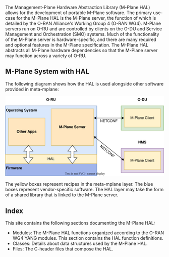 The Management-Plane Hardware Abstraction Library (M-Plane HAL) allows for the
development of portable M-Plane software. The primary use-case for the M-Plane
HAL is the M-Plane server, the function of which is detailed by the O-RAN
Alliance's Working Group 4 (O-RAN WG4). M-Plane servers run on O-RU and are
controlled by clients on the O-DU and Service Management and Orchestration (SMO)
systems. Much of the functionality of the M-Plane server is hardware-specific,
and there are many required and optional features in the M-Plane specification.
The M-Plane HAL abstracts all M-Plane hardware dependencies so that the M-Plane
server may function across a variety of O-RU.

<h2>M-Plane System with HAL</h2>
The following diagram shows how the HAL is used alongside other software
provided in meta-mplane:

![HAL Software](hal_system_diagram.svg)

The yellow boxes represent recipes in the meta-mplane layer. The blue boxes
represent vendor-specific software. The HAL layer may take the form of a
shared library that is linked to the M-Plane server.

<h2>Index</h2>
This site contains the following sections documenting the M-Plane HAL:

- Modules: The M-Plane HAL functions organized according to the O-RAN WG4 YANG
  modules. This section contains the HAL function definitions.
- Classes: Details about data structures used by the M-Plane HAL.
- Files: The C-header files that compose the HAL.
